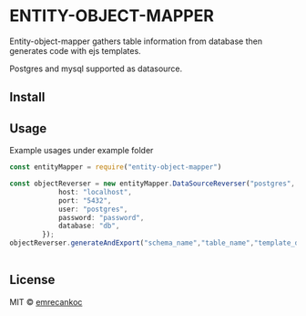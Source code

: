 
# ENTITY-OBJECT-MAPPER

Entity-object-mapper gathers table information from database then generates code with ejs templates. 

Postgres and mysql supported as datasource.

## Install



## Usage

Example usages under example folder

```ts
const entityMapper = require("entity-object-mapper")

const objectReverser = new entityMapper.DataSourceReverser("postgres", {
            host: "localhost",
            port: "5432",
            user: "postgres",
            password: "password",
            database: "db",
        });
objectReverser.generateAndExport("schema_name","table_name","template_directory","template_name", "package_name","output_dir");
            
```

## License

MIT © [emrecankoc](https://github.com/emrecankoc)
